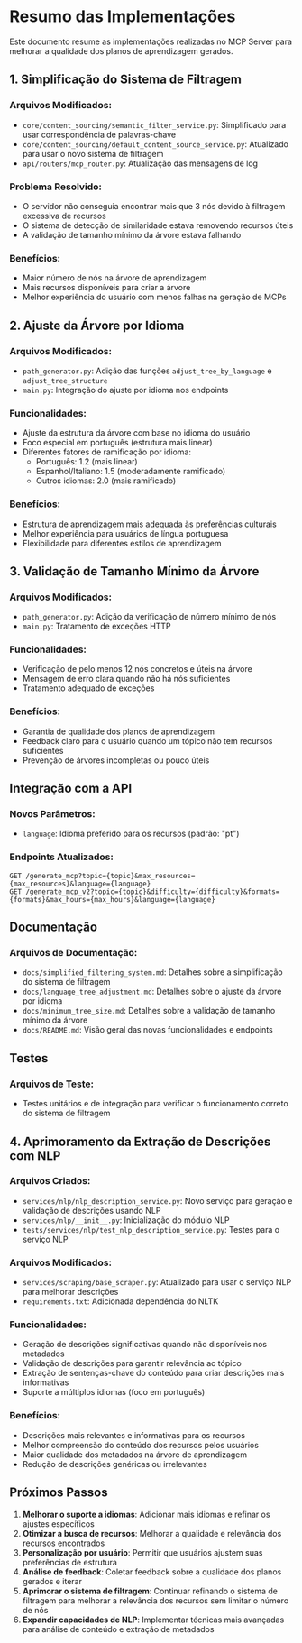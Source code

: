 # Resumo das Implementações

Este documento resume as implementações realizadas no MCP Server para melhorar a qualidade dos planos de aprendizagem gerados.

## 1. Simplificação do Sistema de Filtragem

### Arquivos Modificados:

- `core/content_sourcing/semantic_filter_service.py`: Simplificado para usar correspondência de palavras-chave
- `core/content_sourcing/default_content_source_service.py`: Atualizado para usar o novo sistema de filtragem
- `api/routers/mcp_router.py`: Atualização das mensagens de log

### Problema Resolvido:

- O servidor não conseguia encontrar mais que 3 nós devido à filtragem excessiva de recursos
- O sistema de detecção de similaridade estava removendo recursos úteis
- A validação de tamanho mínimo da árvore estava falhando

### Benefícios:

- Maior número de nós na árvore de aprendizagem
- Mais recursos disponíveis para criar a árvore
- Melhor experiência do usuário com menos falhas na geração de MCPs

## 2. Ajuste da Árvore por Idioma

### Arquivos Modificados:

- `path_generator.py`: Adição das funções `adjust_tree_by_language` e `adjust_tree_structure`
- `main.py`: Integração do ajuste por idioma nos endpoints

### Funcionalidades:

- Ajuste da estrutura da árvore com base no idioma do usuário
- Foco especial em português (estrutura mais linear)
- Diferentes fatores de ramificação por idioma:
  - Português: 1.2 (mais linear)
  - Espanhol/Italiano: 1.5 (moderadamente ramificado)
  - Outros idiomas: 2.0 (mais ramificado)

### Benefícios:

- Estrutura de aprendizagem mais adequada às preferências culturais
- Melhor experiência para usuários de língua portuguesa
- Flexibilidade para diferentes estilos de aprendizagem

## 3. Validação de Tamanho Mínimo da Árvore

### Arquivos Modificados:

- `path_generator.py`: Adição da verificação de número mínimo de nós
- `main.py`: Tratamento de exceções HTTP

### Funcionalidades:

- Verificação de pelo menos 12 nós concretos e úteis na árvore
- Mensagem de erro clara quando não há nós suficientes
- Tratamento adequado de exceções

### Benefícios:

- Garantia de qualidade dos planos de aprendizagem
- Feedback claro para o usuário quando um tópico não tem recursos suficientes
- Prevenção de árvores incompletas ou pouco úteis

## Integração com a API

### Novos Parâmetros:

- `language`: Idioma preferido para os recursos (padrão: "pt")

### Endpoints Atualizados:

```
GET /generate_mcp?topic={topic}&max_resources={max_resources}&language={language}
GET /generate_mcp_v2?topic={topic}&difficulty={difficulty}&formats={formats}&max_hours={max_hours}&language={language}
```

## Documentação

### Arquivos de Documentação:

- `docs/simplified_filtering_system.md`: Detalhes sobre a simplificação do sistema de filtragem
- `docs/language_tree_adjustment.md`: Detalhes sobre o ajuste da árvore por idioma
- `docs/minimum_tree_size.md`: Detalhes sobre a validação de tamanho mínimo da árvore
- `docs/README.md`: Visão geral das novas funcionalidades e endpoints

## Testes

### Arquivos de Teste:

- Testes unitários e de integração para verificar o funcionamento correto do sistema de filtragem

## 4. Aprimoramento da Extração de Descrições com NLP

### Arquivos Criados:

- `services/nlp/nlp_description_service.py`: Novo serviço para geração e validação de descrições usando NLP
- `services/nlp/__init__.py`: Inicialização do módulo NLP
- `tests/services/nlp/test_nlp_description_service.py`: Testes para o serviço NLP

### Arquivos Modificados:

- `services/scraping/base_scraper.py`: Atualizado para usar o serviço NLP para melhorar descrições
- `requirements.txt`: Adicionada dependência do NLTK

### Funcionalidades:

- Geração de descrições significativas quando não disponíveis nos metadados
- Validação de descrições para garantir relevância ao tópico
- Extração de sentenças-chave do conteúdo para criar descrições mais informativas
- Suporte a múltiplos idiomas (foco em português)

### Benefícios:

- Descrições mais relevantes e informativas para os recursos
- Melhor compreensão do conteúdo dos recursos pelos usuários
- Maior qualidade dos metadados na árvore de aprendizagem
- Redução de descrições genéricas ou irrelevantes

## Próximos Passos

1. **Melhorar o suporte a idiomas**: Adicionar mais idiomas e refinar os ajustes específicos
2. **Otimizar a busca de recursos**: Melhorar a qualidade e relevância dos recursos encontrados
3. **Personalização por usuário**: Permitir que usuários ajustem suas preferências de estrutura
4. **Análise de feedback**: Coletar feedback sobre a qualidade dos planos gerados e iterar
5. **Aprimorar o sistema de filtragem**: Continuar refinando o sistema de filtragem para melhorar a relevância dos recursos sem limitar o número de nós
6. **Expandir capacidades de NLP**: Implementar técnicas mais avançadas para análise de conteúdo e extração de metadados
